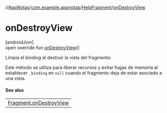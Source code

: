 //[AppNotas](../../../index.md)/[com.example.appnotas](../index.md)/[HelpFragment](index.md)/[onDestroyView](on-destroy-view.md)

# onDestroyView

[androidJvm]\
open override fun [onDestroyView](on-destroy-view.md)()

Limpia el binding al destruir la vista del fragmento.

Este método se utiliza para liberar recursos y evitar fugas de memoria al establecer `_binding` en `null` cuando el fragmento deja de estar asociado a una vista.

#### See also

| |
|---|
| [Fragment.onDestroyView](https://developer.android.com/reference/kotlin/androidx/fragment/app/Fragment.html#ondestroyview) |
